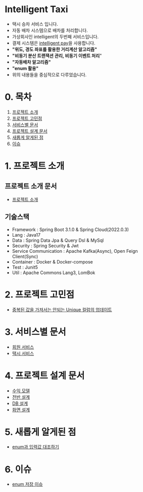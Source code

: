 # Intelligent Taxi
* 택시 승차 서비스 입니다.
* 자동 배차 시스템으로 배차를 처리합니다.
* 가상회사인 intelligent의 두번째 서비스입니다.
* 결제 시스템은 [intelligent pay](https://github.com/liveforone/intelligent_pay)을 사용합니다.
* **"위도, 경도 좌표를 활용한 거리계산 알고리즘"**
* **"비동기 분산 트랜잭션 관리, 비동기 이벤트 처리**" 
* **"자동배차 알고리즘"**
* **"enum 활용"**
* 위의 내용들을 중심적으로 다루었습니다.

# 0. 목차
1. [프로젝트 소개](#1-프로젝트-소개)
2. [프로젝트 고민점](#2-프로젝트-고민점)
3. [서비스별 문서](#3-서비스별-문서)
4. [프로젝트 설계 문서](#4-프로젝트-설계-문서)
5. [새롭게 알게된 점](#5-새롭게-알게된-점)
6. [이슈](#6-이슈)

# 1. 프로젝트 소개
## 프로젝트 소개 문서
* [프로젝트 소개](https://github.com/liveforone/intelligent_taxi/blob/master/Documents/INTRODUCE.md)
## 기술스택
* Framework : Spring Boot 3.1.0 & Spring Cloud(2022.0.3)
* Lang : Java17
* Data : Spring Data Jpa & Query Dsl & MySql
* Security : Spring Security & Jwt
* Service Communication : Apache Kafka(Async), Open Feign Client(Sync)
* Container : Docker & Docker-compose
* Test : Junit5
* Util : Apache Commons Lang3, LomBok

# 2. 프로젝트 고민점
* [중복된 값을 가져서는 안되는 Unique 컬럼의 업데이트](https://github.com/liveforone/intelligent_taxi/blob/master/Documents/UNIQUE_COLUMN_UPDATE_PROBLEM.md)

# 3. 서비스별 문서
* [회원 서비스](https://github.com/liveforone/intelligent_taxi/blob/master/Documents/README_USER.md)
* [택시 서비스](https://github.com/liveforone/intelligent_taxi/blob/master/Documents/README_TAXI.md)

# 4. 프로젝트 설계 문서
* [수익 모델](https://github.com/liveforone/intelligent_taxi/blob/master/Documents/PROFIT.md)
* [전반 설계](https://github.com/liveforone/intelligent_taxi/blob/master/Documents/DESIGN.md)
* [DB 설계](https://github.com/liveforone/intelligent_taxi/blob/master/Documents/DB_DESIGN.md)
* [화면 설계](https://github.com/liveforone/intelligent_taxi/blob/master/Documents/INTERFACE_DESIGN.md)

# 5. 새롭게 알게된 점
* [enum과 입력값 대조하기](https://github.com/liveforone/intelligent_taxi/blob/master/Documents/ENUM_INPUT_MATCH.md)

# 6. 이슈
* [enum 저장 이슈](https://github.com/liveforone/intelligent_taxi/blob/master/Documents/JPA_ENUM_ISSUE.md)